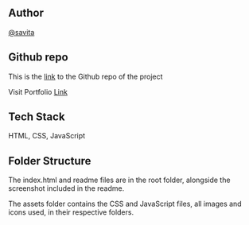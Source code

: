 
## Author

[@savita](https://github.com/Savi0301/)

## Github repo

This is the [link](https://github.com/Savi0301/portfolio) to the Github repo of the project

Visit Portfolio [Link](https://savi0301.github.io/portfolio/)

## Tech Stack

HTML, CSS,  JavaScript


## Folder Structure

The index.html and readme files are in the root folder, alongside the screenshot included in the readme.

The assets folder contains the CSS and JavaScript files, all images and icons used, in their respective folders.



